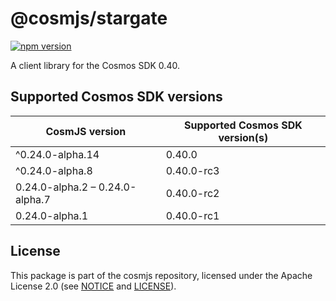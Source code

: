 # @cosmjs/stargate

[![npm version](https://img.shields.io/npm/v/@cosmjs/stargate.svg)](https://www.npmjs.com/package/@cosmjs/stargate)

A client library for the Cosmos SDK 0.40.

## Supported Cosmos SDK versions

| CosmJS version                  | Supported Cosmos SDK version(s) |
| ------------------------------- | ------------------------------- |
| ^0.24.0-alpha.14                | 0.40.0                          |
| ^0.24.0-alpha.8                 | 0.40.0-rc3                      |
| 0.24.0-alpha.2 – 0.24.0-alpha.7 | 0.40.0-rc2                      |
| 0.24.0-alpha.1                  | 0.40.0-rc1                      |

## License

This package is part of the cosmjs repository, licensed under the Apache License
2.0 (see [NOTICE](https://github.com/cosmos/cosmjs/blob/main/NOTICE) and
[LICENSE](https://github.com/cosmos/cosmjs/blob/main/LICENSE)).
